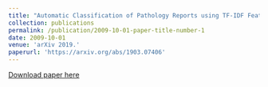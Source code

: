 ```yaml
---
title: "Automatic Classification of Pathology Reports using TF-IDF Features"
collection: publications
permalink: /publication/2009-10-01-paper-title-number-1
date: 2009-10-01
venue: 'arXiv 2019.'
paperurl: 'https://arxiv.org/abs/1903.07406'
---
```

[Download paper here](https://arxiv.org/abs/1903.07406)
